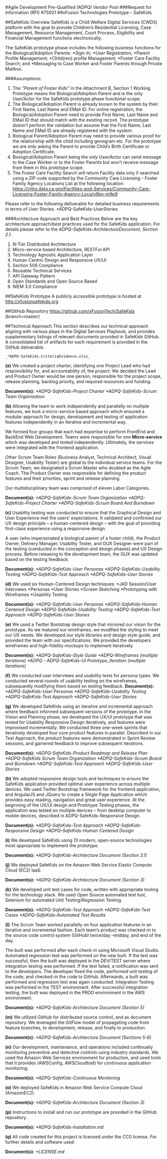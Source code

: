 #Agile Development Pre-Qualified (ADPQ) Vendor Pool
###Request for Information (RFI) #75001
##xFusion Technologies Prototype – SafeKids

##SafeKids Overview
SafeKids is a Child Welfare Digital Services (CWDS) platform with the goal to provide Children’s Residential Licensing, Case Management, Resource Management, Court Process, Eligibility and Financial Management functions electronically. 

The SafeKids prototype phase includes the following business functions for the Biological/Adoption Parents:
_*Sign-In;_
_*User Registration;_
*Parent Profile Management;
*Child(ren) profile Management;
*Foster Care Facility Search; and
*Messaging to Case Worker and Foster Parents through Private Mailbox.

###Assumptions:
  1. The *“Parent of Foster Kids”* in the Attachment B, Section 1 Working Prototype means the Biological/Adoption Parent and is the only User/Actor for the SafeKids prototype phase functional scope.
  2. The Biological/Adoption Parent is already known to the system by their First Name, Last Name and EMail ID. For online registration, the Biological/Adoption Parent need to provide First Name, Last Name and EMail ID that should match with the existing record. The prototype doesn’t perform the validation but assume that the First Name, Last Name and EMail ID are already registered with the system.
  3. Biological Parent/Adoption Parent may need to provide various proof for the relationship with the child including genogram etc. For the prototype we are only asking the Parent to provide Child’s Birth Certificate or Adoption Certificate.
  4. Biological/Adoption Parent being the *only* User/Actor can send message to the Case Worker or to the Foster Parents but won’t receive message from them in this prototype scope.
  5. The Foster Care Facility Search will return Facility data only if searched using a ZIP code supported by the Community Care Licensing - Foster Family Agency Locations List at the following location:
https://chhs.data.ca.gov/Facilities-and-Services/Community-Care-Licensing-Foster-Family-Agency-Loca/v9bn-m9p9

Please refer to the following deliverable for detailed business requirements in terms of User Stories.
*ADPQ-SafeKids-UserStories

###Architecture Approach and Best Practices
Below are the key architecture approach/best practices used for the SafeKids application. For details please refer to the *ADPQ-SafeKids-ArchitectureDocument, Section 2.1.*
  1. N-Tier Distributed Architecture 
  2. Micro-service based Architecture, RESTFul API
  3. Technology Agnostic Application Layer
  4. Human Centric Design and Responsive UX/UI
  5. Section 508 Compliance
  6. Reusable Technical Services 
  7. API Gateway Pattern 
  8. Open Standards and Open Source Based 
  9. NIEM 3.0 Compliance 

##SafeKids Prototype
A publicly accessible prototype is hosted at http://xfusionsafekids.org

##GitHub Repository
https://github.com/xFusionTech/SafeKids  (branch=master)

##Technical Approach
This section describes our technical approach aligning with various plays in the Digital Services Playbook, and provides supplementary listings of relevant documents provided in SafeKids GitHub. A consolidated list of artifacts for each requirement is provided in the GitHub deliverable.

    _*ADPQ-SafeKids-CriteriaEvidence.xlsx_

**(a)** We created a project charter, identifying one Project Lead who had responsibility for, and accountability of, the project. We decided the Lead and Product Owner would be one person, responsible for the project scope, release planning, backlog priority, and required resources and funding. 

  **Document(s):**
    _*ADPQ-SafeKids-Project Charter_
    _*ADPQ-SafeKids-Scrum Team Organization_

**(b)** Allowing the team to work independently and parallelly on multiple features, we took a micro-service based approach which ensured a modular approach for design, development and testing of application features independently in an iterative and incremental way.

We formed four groups that each had expertise to perform FrontEnd and BackEnd Web Development. Teams were responsible for one **Micro-service** which was developed and tested independently. Ultimately, the services were integrated with the frontend application. 

Other Scrum Team Roles (Business Analyst, Technical Architect, Visual Designer, Usability Tester) are global to the individual service teams. For the Scrum Team, we designated a Scrum Master who doubled as the Agile Coach. The Product Owner was responsible for defining the product features and their priorities, sprint and release planning.

Our multidisciplinary team was comprised of eleven Labor Categories.

  **Document(s):**
    _*ADPQ-SafeKids-Scrum Team Organization_
    _*ADPQ-SafeKids-Project Charter_
    _*ADPQ-SafeKids-Scrum Board And Burndown_

**(c)** Usability testing was conducted to ensure that the Graphical Design and User Experience met the users’ expectations. It validated and confirmed our UX design principle – a human-centered design – with the goal of providing first-class experience using a responsive design.

A user (who impersonated a biological parent of a foster child), the Product Owner, Delivery Manager, Usability Tester, and GUX Designer were part of the testing (conducted in the conception and design phases) and UX Design process. Before releasing to the development team, the GUX was updated based on the testing feedback.

  **Document(s):**
    _*ADPQ-SafeKids-User Personas_
    _*ADPQ-SafeKids-Usability Testing_
    _*ADPQ-SafeKids-Test Approach_
    _*ADPQ-SafeKids-User Stories_

**(d)** We used six Human-Centered Design techniques:
    *JAD Session/User Interviews
    *Personas
    *User Stories
    *Screen Sketching
    *Prototyping with Wireframes
    *Usability Testing

  **Document(s):**
    _*ADPQ-SafeKids-User Personas_
    _*ADPQ-SafeKids-Human Centered Design_
    _*ADPQ-SafeKids-Usability Testing_
    _*ADPQ-SafeKids-Test Approach_
    _*ADPQ-SafeKids-User Stories_

**(e)** We used a Twitter Bootstrap design style that mirrored our vision for the prototype. As we matured our wireframes, we modified the styling to meet our UX needs. We developed our style libraries and design style guide, and provided the team with our specifications. We provided the developers wireframes and high-fidelity mockups to implement iteratively.

  **Document(s):**
    _*ADPQ-SafeKids-Style Guide_
    _*ADPQ-Wireframes (multiple iterations)_
    _*ADPQ - ADPQ-SafeKids-UI Prototype_Iteration (multiple iterations)_

**(f)** We conducted user interviews and usability tests for persona types. We conducted several rounds of usability testing on the wireframes, subsequently modifying them based on testing feedback.
  **Document(s):**
    _*ADPQ-SafeKids-User Personas_
    _*ADPQ-SafeKids-Usability Testing_
    _*ADPQ-SafeKids-Test Approach_
    _*ADPQ-SafeKids-User Stories_ 

**(g)** We developed SafeKids using an iterative and incremental approach where feedback informed subsequent versions of the prototype. In the Vision and Planning phase, we developed the UX/UI prototype that was tested for Usability Responsive Design iteratively, and features were improvised incrementally. We conducted three one-week sprints that iteratively developed four core product features in parallel. Described in our Test Approach, the product features were demonstrated in Sprint Review sessions, and garnered feedback to improve subsequent iterations.

  **Document(s):**
    _*ADPQ-SafeKids-Product Roadmap and Release Plan_
    _*ADPQ-SafeKids Scrum Team Organization_
    _*ADPQ-SafeKids-Scrum Board and Burndown_
    _*ADPQ-SafeKids-Test Approach_
    _*ADPQ-SafeKids-User Stories_ 

**(h)** We adopted responsive design tools and techniques to ensure the SafeKids application provided optimal user experience across multiple devices. We used Twitter Bootstrap framework for the frontend application, and AngularJS and JQuery to create a Single Page Application which provides easy reading, navigation and great user experience. At the beginning of the UX/UI design and Prototype Testing phases, the application was tested on multiple devices – from desktop computer to mobile devices, described in ADPQ-SafeKids-Responsive Design.

  **Document(s):**
    _*ADPQ-SafeKids-Test Approach_
    _*ADPQ-SafeKids-Responsive Design_
    _*ADPQ-SafeKids-Human Centered Design_  

**(i)** We developed SafeKids using 13 modern, open-source technologies most appropriate to implement the prototype.

  **Document(s):**
    _*ADPQ-SafeKids-Architecture Document (Section 3.1)_

**(j)** We deployed SafeKids on the Amazon Web Service Elastic Compute Cloud (EC2) IaaS.

  **Document(s):**
    _*ADPQ-SafeKids-Architecture Document (Section 3)_

**(k)** We developed unit test cases for code, written with appropriate tooling for the technology stack. We used Open Source automated test tool, Selenium for automated Unit Testing/Regression Testing. 

  **Document(s):**
    _*ADPQ-SafeKids-Test Approach_
    _*ADPQ-SafeKids-Test Cases_
    _*ADPQ-SafeKids-Automated Test Results_

**(l)** The Scrum Team worked parallelly on four application features in an iterative and incremental fashion. Each team’s product was checked-in to the source code control system (GitHub) twice/day –midday, and end of the day.

The built was performed after each check-in using Microsoft Visual Studio. Automated regression test was performed on the new built. If the test was successful, then the built was deployed in the DEV/TEST server where integration testing was performed. If the test failed, a notification was sent to the developers. The developer fixed the code, performed unit testing of the code, and checked-in the code to GitHub. Afterwards, a built was performed and regression test was again conducted. Integration Testing was performed in the TEST environment. After successful integration testing, the built was deployed in the PROD environment in the AWS environment.

  **Document(s):**
    _*ADPQ-SafeKids-Architecture Document (Section 5)_

**(m)** We utilized GitHub for distributed source control, and as document repository. We leveraged the GitFlow model of propagating code from feature branches, to development, release, and finally to production. 

  **Document(s):**
    _*ADPQ-SafeKids-Architecture Document (Sections 5-6)_

**(n)** Our development, maintenance, and operations included continually monitoring preventive and detective controls using industry standards. We used the Amazon Web Services environment for production, and used tools that it provides (AWSConfig, AWSCloudtrail) for continuous application monitoring.

  **Document(s):**
    _*ADPQ-SafeKids-Continuous Monitoring_

**(o)** We deployed SafeKids in Amazon Web Service Compute Cloud (AmazonEC2).

  **Document(s):**
    _*ADPQ-SafeKids-Architecture Document (Section 3)_

**(p)** Instructions to install and run our prototype are provided in the GitHub repository.

  **Document(s):**
    _*ADPQ-SafeKids-Installation.md_

**(q)** All code created for this project is licensed under the CC0 license. For further details and software used:

  **Document(s):**
    _*LICENSE.md_
